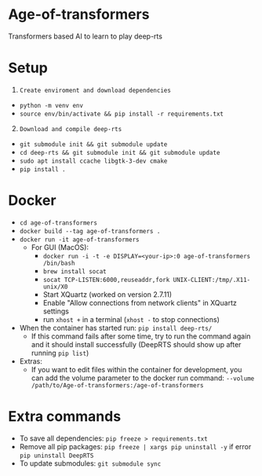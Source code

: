 # Age-of-transformers
Transformers based AI to learn to play deep-rts

# Setup
1.     Create enviroment and download dependencies
 - `python -m venv env`
 - `source env/bin/activate && pip install -r requirements.txt` 

2.     Download and compile deep-rts
 - `git submodule init && git submodule update`
 - `cd deep-rts && git submodule init && git submodule update`
 - `sudo apt install ccache libgtk-3-dev cmake`
 - `pip install .`

# Docker
 - `cd age-of-transformers`
 - `docker build --tag age-of-transformers .`
 - `docker run -it age-of-transformers`
   - For GUI (MacOS):
     - `docker run -i -t -e DISPLAY=<your-ip>:0 age-of-transformers /bin/bash` 
     - `brew install socat`
     - `socat TCP-LISTEN:6000,reuseaddr,fork UNIX-CLIENT:/tmp/.X11-unix/X0`
     - Start XQuartz (worked on version 2.7.11)
     - Enable "Allow connections from network clients" in XQuartz settings
     - run `xhost +` in a terminal (`xhost -` to stop connections)
 - When the container has started run: `pip install deep-rts/`
   - If this command fails after some time, try to run the command again and it should install successfully (DeepRTS should show up after running `pip list`)
- Extras:
  - If you want to edit files within the container for development, you can add the volume parameter to the docker run command: `--volume /path/to/Age-of-transformers:/age-of-transformers`


# Extra commands

- To save all dependencies: `pip freeze > requirements.txt`
- Remove all pip packages: `pip freeze | xargs pip uninstall -y` if error `pip uninstall DeepRTS`
- To update submodules: `git submodule sync`
